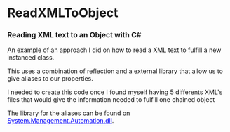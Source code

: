 # ReadXMLToObject
<h3>Reading XML text to an Object with C#</h1>
<p>An example of an approach I did on how to read a XML text to fulfill a new instanced class.</p>
<p>This uses a combination of reflection and a external library that allow us to give aliases to our properties.</p>
<p>I needed to create this code once I found myself having 5 differents XML's files that would give the information needed to fulfill one chained object</p>
<p>The library for the aliases can be found on <u><a href="https://www.nuget.org/packages/System.Management.Automation.dll/10.0.10586" class="anchor" style="color:blue">System.Management.Automation.dll</a></u>.</p>
